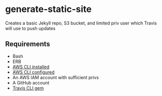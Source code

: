 # generate-static-site
Creates a basic Jekyll repo, S3 bucket, and limited priv user which Travis will use to push updates

## Requirements
- Bash
- ERB
- [AWS CLI installed](https://docs.aws.amazon.com/cli/latest/userguide/cli-chap-install.html)
- [AWS CLI configured](https://docs.aws.amazon.com/cli/latest/userguide/cli-chap-configure.html)
- An AWS IAM account with sufficient privs
- A GitHub account
- [Travis CLI gem](https://docs.travis-ci.com/user/encryption-keys/#usage)
